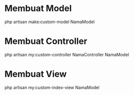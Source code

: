 # Membuat Model
php artisan make:custom-model NamaModel

# Membuat Controller
php artisan my:custom-controller NamaController NamaModel

# Membuat View
php artisan my:custom-index-view NamaModel



